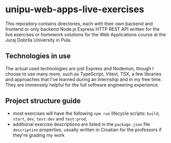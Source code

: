 # unipu-web-apps-live-exercises

This repository contains directories, each with their own backend and frontend or only backend Node.js Express HTTP 
REST API written for the live exercises or homework solutions for the Web Applications course at the Juraj Dobrila 
University in Pula.

## Technologies in use

The actual used technologies are just Express and Nodemon, though I choose to use many more, such as TypeScript, Vitest,
TSX, a few libraries and approaches that I've learned during an internship and in my free time. They are immensely
helpful for the full software engineering experience.

## Project structure guide

- most exercises will have the following `npm run` lifecycle scripts: `build`, `start`, `dev`, `test:dev` and
  `test:prod`,
- additional exercise descriptions are listed in the `package.json` file `description` properties, usually written in
  Croatian for the professors if they're grading my work